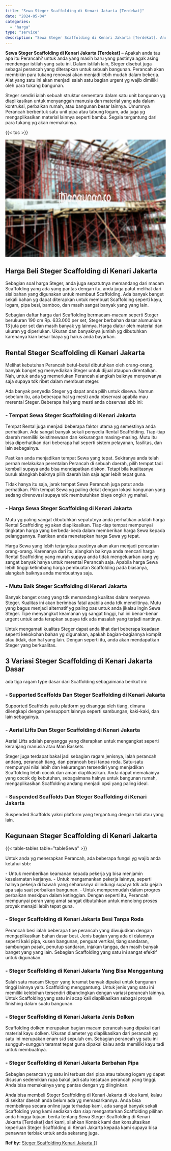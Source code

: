 ```yaml
---
title: "Sewa Steger Scaffolding di Kenari Jakarta [Terdekat]"
date: "2024-05-04"
categories: 
  - "harga"
type: "service"
description: "Sewa Steger Scaffolding di Kenari Jakarta [Terdekat]. Anda bisa membeli Steger Scaffolding di Kenari Jakarta di kios kami, kalau di sekitar daerah anda belum..."
---
```


**Sewa Steger Scaffolding di Kenari Jakarta \[Terdekat\]** – Apakah anda tau apa itu Perancah? untuk anda yang masih baru yang pastinya agak asing mendengar istilah yang satu ini. Dalam istilah lain, Steger disebut juga sebagai perancah yang diterapkan untuk sebuah bangunan. Perancah akan membikin para tukang renovasi akan menjadi lebih mudah dalam bekerja. Alat yang satu ini akan menjadi salah satu bagian urgent yg wajib dimiliki oleh para tukang bangunan.

Steger sendiri ialah sebuah struktur sementara dalam satu unit bangunan yg diaplikasikan untuk menyanggah manusia dan material yang ada dalam kontruksi, perbaikan rumah, atau bangunan besar lainnya. Umumnya Perancah berbentuk satu unit pipa atau tabung logam, ada juga yg mengaplikasikan material lainnya seperti bambu. Segala tergantung dari para tukang yg akan memakainya.

{{< toc >}}

![Sewa Steger Scaffolding di Kenari Jakarta [Terdekat]](/images/sewa-scaffolding-steger-23.png)

## Harga Beli Steger Scaffolding di Kenari Jakarta

Sebagian soal harga Steger, anda juga sepatutnya memandang dari macam Scaffolding yang ada yang pantas dengan itu, anda juga patut melihat dari sisi bahan yang digunakan untuk membaut Scaffolding. Ada banyak banget sekali bahan yg dapat diterapkan untuk membuat Scaffolding seperti kayu, logam, pipa besi, bamboo, dan masih sangat banyak yang yang lain.

Sebagian daftar harga dari Scaffolding bermacam-macam seperti Steger berukuran 190 cm Rp. 633.000 per set, Steger berbahan dasar alumunium 13 juta per set dan masih banyak yg lainnya. Harga diatur oleh material dan ukuran yg diperlukan. Ukuran dan banyaknya jumlah yg dibutuhkan karenanya kian besar biaya yg harus anda bayarkan.

## Rental Steger Scaffolding di Kenari Jakarta

Melihat kebutuhan Perancah betul-betul dibutuhkan oleh orang-orang, banyak banget yg menyediakan Steger untuk dijual ataupun direntalkan. Nah, untuk anda yg memerlukan Perancah alangkah baiknya menyewanya saja supaya tdk ribet dalam membuat steger.

Ada banyak penyedia Steger yg dapat anda pilih untuk disewa. Namun sebelum itu, ada beberapa hal yg mesti anda observasi apabila mau merental Steger. Beberapa hal yang mesti anda observasi sbb ini:

### \- Tempat Sewa Steger Scaffolding di Kenari Jakarta

Tempat Rental juga menjadi beberapa faktor utama yg semestinya anda perhatikan. Ada sangat banyak sekali penyedia Rental Scaffolding. Tiap-tiap daerah memiliki keistimewaan dan kekurangan masing-masing. Mutu itu bisa diperhatikan dari beberapa hal seperti sistem pelayanan, fasilitas, dan lain sebagainya.

Pastikan anda menjadikan tempat Sewa yang tepat. Sekiranya anda telah pernah melakukan perentalan Perancah di sebuah daerah, pilih tempat tadi kembali supaya anda bisa mendapatkan diskon. Tetapi bila kualitasnya buruk alangkah baiknya pilih daerah lain saja agar lebih tepat guna.

Tidak hanya itu saja, jarak tempat Sewa Perancah juga patut anda perhatikan. Pilih tempat Sewa yg paling dekat dengan lokasi bangunan yang sedang direnovasi supaya tdk membutuhkan biaya ongkir yg mahal.

### \- Harga Sewa Steger Scaffolding di Kenari Jakarta

Mutu yg paling sangat dibutuhkan sepatutnya anda perhatikan adalah harga Rental Scaffolding yg akan diaplikasikan. Tiap-tiap tempat mempunyai tingkatan harga yang berbeda-beda dalam memberikan harga Sewa kepada pelanggannya. Pastikan anda menetapkan harga Sewa yg tepat.

Harga Sewa yang lebih terjangkau pastinya akan akan menjadi pencarian orang-orang. Karenanya dari itu, alangkah baiknya anda mencari harga Rental Scaffolding yang murah supaya anda tidak mengeluarkan uang yg sangat banyak hanya untuk merental Perancah saja. Apabila harga Sewa lebih tinggi ketimbang harga pembuatan Scaffolding pada biasanya, alangkah baiknya anda membuatnya saja.

### \- Mutu Baik Steger Scaffolding di Kenari Jakarta

Banyak banget orang yang tdk memandang kualitas dalam menyewa Steger. Kualitas ini akan berimbas fatal apabila anda tdk menelitinya. Mutu yang bagus menjadi alternatif yg paling pas untuk anda jikalau ingin Sewa Steger. Tipe menyangkut keamanan yg sangat tinggi, hal ini benar-benar urgent untuk anda terapkan supaya tdk ada masalah yang terjadi nantinya.

Untuk mengamati kualitas Steger dapat anda lihat dari beberapa keadaan seperti kekokohan bahan yg digunakan, apakah bagian-bagiannya komplit atau tidak, dan hal yang lain. Dengan seperti itu, anda akan mendapatkan Steger yang berkualitas.

## 3 Variasi Steger Scaffolding di Kenari Jakarta Dasar

ada tiga ragam type dasar dari Scaffolding sebagaimana berikut ini:

### \- Supported Scaffolds Dan Steger Scaffolding di Kenari Jakarta

Supported Scaffolds yaitu platform yg disangga oleh tiang, dimana dilengkapi dengan pensupport lainnya seperti sambungan, kaki-kaki, dan lain sebagainya.

### \- Aerial Lifts Dan Steger Scaffolding di Kenari Jakarta

Aerial Lifts adalah penyangga yang diterapkan untuk mengangkat seperti keranjang manusia atau Man Baskets

Steger juga terdapat bakal jadi sebagian ragam jenisnya, ialah perancah andang, perancah tiang, dan perancah besi tanpa roda. Satu-satu mempunyai nilai lebih dan kekurangan tersendiri yang menjadikan Scaffolding lebih cocok dan aman diaplikasikan. Anda dapat memakainya yang cocok dg kebutuhan, sebagaimana halnya untuk bangunan rumah, mengaplikasikan Scaffolding andang menjadi opsi yang paling ideal.

### \- Suspended Scaffolds Dan Steger Scaffolding di Kenari Jakarta

Suspended Scaffolds yakni platform yang tergantung dengan tali atau yang lain.

## Kegunaan Steger Scaffolding di Kenari Jakarta

{{< table-tables table="tableSewa" >}}

Untuk anda yg menerapkan Perancah, ada beberapa fungsi yg wajib anda ketahui sbb:

\- Untuk memberikan keamanan kepada pekerja yg bisa menjamin keselamatan kerjanya. - Untuk mengamankan pekerja lainnya, seperti halnya pekerja di bawah yang seharusnya dilindungi supaya tdk ada gejala apa saja saat perbaikan bangunan. - Untuk mempermudah dalam progres perbaikan meskipun dalam ketinggian. Dengan seperti itu, Perancah mempunyai peran yang amat sangat dibutuhkan untuk menolong proses proyek menajdi lebih tepat guna.

### \- Steger Scaffolding di Kenari Jakarta Besi Tanpa Roda

Perancah besi ialah beberapa tipe perancah yang diwujudkan dengan mengaplikasikan bahan dasar besi. Jenis bagian yang ada di dalamnya seperti kaki pipa, kusen bangunan, penguat vertikal, tiang sandaran, sambungan pasak, penutup sandaran, injakan tangga, dan masih banyak banget yang yang lain. Sebagian Scaffolding yang satu ini sangat efektif untuk digunakan.

### \- Steger Scaffolding di Kenari Jakarta Yang Bisa Menggantung

Salah satu macam Steger yang teramat banyak dipakai untuk bangunan tinggi lainnya yaitu Scaffolding menggantung. Untuk jenis yang satu ini memiliki kelebihan tersendiri dibandingkan dengan variasi perancah lainnya. Untuk Scaffolding yang satu ini acap kali diaplikasikan sebagai proyek finishing dalam suatu bangunan.

### \- Steger Scaffolding di Kenari Jakarta Jenis Dolken

Scaffolding dolken merupakan bagian macam perancah yang dipakai dari material kayu dolken. Ukuran diameter yg diaplikasikan dari perancah yg satu ini merupakan enam s/d sepuluh cm. Sebagian perancah yg satu ini sungguh-sungguh teramat tepat guna dipakai kalau anda memiliki kayu tadi untuk membuatnya.

### \- Steger Scaffolding di Kenari Jakarta Berbahan Pipa

Sebagian perancah yg satu ini terbuat dari pipa atau tabung logam yg dapat disusun sedemikian rupa bakal jadi satu kesatuan perancah yang tinggi. Anda bisa memakainya yang pantas dengan yg diinginkan.

Anda bisa membeli Steger Scaffolding di Kenari Jakarta di kios kami, kalau di sekitar daerah anda belum ada yg memasarkannya. Anda bisa membelinya secara online juga terhadap kami, ada sangat banyak sekali Scaffolding yang kami sediakan dan siap mengantarkan Scaffolding pilihan anda hingga tujuan. berita tentang Sewa Steger Scaffolding di Kenari Jakarta \[Terdekat\] dari kami, silahkan Kontak kami dan konsultasikan keperluan Steger Scaffolding di Kenari Jakarta kepada kami supaya bisa penawran terbiak untuk anda sekarang juga.

**Ref by:** [Steger Scaffolding Kenari Jakarta []](https://id.wikipedia.org/wiki/Steger)
